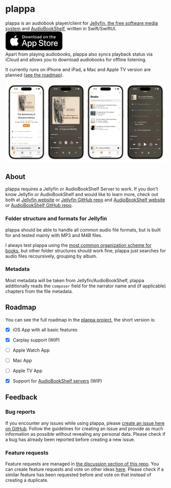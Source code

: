 # plappa

plappa is an audiobook player/client for [Jellyfin, the free software media system](https://jellyfin.org) and [AudioBookShelf](https://www.audiobookshelf.org/), written in Swift/SwiftUI.
<br><a target="_blank" href='https://apps.apple.com/us/app/plappa/id6475201956'>
    <img alt='Get plappa on the App Store' src='images/AppStoreBadge.svg' height="60" />
</a><br/>
Apart from playing audiobooks, plappa also syncs playback status via iCloud and allows you to download audiobooks for offline listening.

It currently runs on iPhone and iPad, a Mac and Apple TV version are planned ([see the roadmap](#roadmap)).

![Showcase of plappa ui](images/Thumb-4.webp)

## About

plappa requires a Jellyfin or AudioBookShelf Server to work. If you don't know Jellyfin or AudioBookShelf and would like to learn more, check out both at [Jellyfin website](https://jellyfin.org) or [Jellyfin GitHub repo](https://github.com/jellyfin/jellyfin) and [AudioBookShelf website](https://www.audiobookshelf.org/) or [AudioBookShelf GitHub repo](https://github.com/advplyr/audiobookshelf).

### Folder structure and formats for Jellyfin

plappa should be able to handle all common audio file formats, but is built for and tested mainly with MP3 and M4B files.

I always test plappa using the [most common organization scheme for books](https://jellyfin.org/docs/general/server/media/books/), but other folder structures should work fine, plappa just searches for audio files recoursively, grouping by album.

### Metadata

Most metadata will be taken from Jellyfin/AudioBookShelf, plappa additionally reads the `composer` field for the narrator name and (if applicable) chapters from the file metadata.

## Roadmap

You can see the full roadmap in the [plappa project](https://github.com/users/LeoKlaus/projects/7/views/2), the short version is:

- [x] iOS App with all basic features
- [x] Carplay support (WIP)
- [ ] Apple Watch App
- [ ] Mac App
- [ ] Apple TV App
- [x] Support for [AudioBookShelf servers](https://www.audiobookshelf.org/) (WIP)


## Feedback

### Bug reports

If you encounter any issues while using plappa, please [create an issue here on GitHub](https://github.com/LeoKlaus/plappa/issues/new/choose).
Follow the guidelines for creating an issue and provide as much information as possible without revealing any personal data. Please check if a bug has already been reported before creating a new issue.

### Feature requests

Feature requests are managed in [the discussion section of this repo](https://github.com/LeoKlaus/plappa/discussions). You can create feature requests and vote on other ideas [here](https://github.com/LeoKlaus/plappa/discussions/new/choose). Please check if a similar feature has been requested before and vote on that instead of creating a duplicate.
